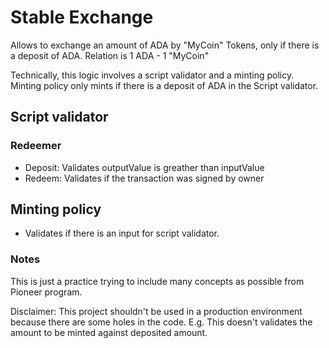 # Stable Exchange

Allows to exchange an amount of ADA by "MyCoin" Tokens, only if there is a deposit of ADA. Relation is 1 ADA - 1 "MyCoin"

Technically, this logic involves a script validator and a minting policy. Minting policy only mints if there is a deposit of ADA in the Script validator.

## Script validator

### Redeemer
- Deposit: Validates outputValue is greather than inputValue
- Redeem: Validates if the transaction was signed by owner

## Minting policy
- Validates if there is an input for script validator.

### Notes
This is just a practice trying to include many concepts as possible from Pioneer program.

Disclaimer: This project shouldn't be used in a production environment because there are some holes in the code. E.g. This doesn't validates the amount to be minted against deposited amount.